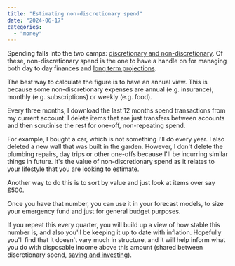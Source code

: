 ```yaml
---
title: "Estimating non-discretionary spend"
date: "2024-06-17"
categories: 
  - "money"
---
```


Spending falls into the two camps: [discretionary and non-discretionary](https://thoughts.uncountable.uk/discretionary-vs-non-discretionary-spend/). Of these, non-discretionary spend is the one to have a handle on for managing both day to day finances and [long term projections](https://thoughts.uncountable.uk/forecasting-investment-return/).

The best way to calculate the figure is to have an annual view. This is because some non-discretionary expenses are annual (e.g. insurance), monthly (e.g. subscriptions) or weekly (e.g. food).

Every three months, I download the last 12 months spend transactions from my current account. I delete items that are just transfers between accounts and then scrutinise the rest for one-off, non-repeating spend.

For example, I bought a car, which is not something I'll do every year. I also deleted a new wall that was built in the garden. However, I don't delete the plumbing repairs, day trips or other one-offs because I'll be incurring similar things in future. It's the value of non-discretionary spend as it relates to your lifestyle that you are looking to estimate.

Another way to do this is to sort by value and just look at items over say £500.

Once you have that number, you can use it in your forecast models, to size your emergency fund and just for general budget purposes.

If you repeat this every quarter, you will build up a view of how stable this number is, and also you'll be keeping it up to date with inflation. Hopefully you'll find that it doesn't vary much in structure, and it will help inform what you do with disposable income above this amount (shared between discretionary spend, [saving and investing](https://thoughts.uncountable.uk/saving-versus-investing/)).

